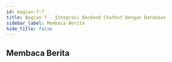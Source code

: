```yaml
---
id: bagian-7-7
title: Bagian 7 - Integrasi Backend Chatbot Dengan Database
sidebar_label: Membaca Berita
hide_title: false
---
```

## Membaca Berita
